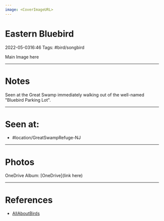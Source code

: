```yaml
---
image: <CoverImageURL>
---
```


# **Eastern Bluebird**
2022-05-0316:46
Tags: #bird/songbird


Main Image here

---------------------------------------------------------------
# **Notes**
Seen at the Great Swamp immediately walking out of the well-named "Bluebird Parking Lot".

---------------------------------------------------------------
# Seen at:
-   #location/GreatSwampRefuge-NJ 

---------------------------------------------------------------
# **Photos**
OneDrive Album: [OneDrive](link here)

---------------------------------------------------------------
# References
- [AllAboutBirds](linkUrl)
